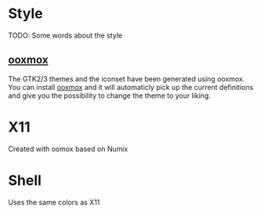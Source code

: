 # Style
TODO: Some words about the style

## [ooxmox](https://github.com/themix-project/oomox)
The GTK2/3 themes and the iconset have been generated using ooxmox.
You can install [ooxmox](https://github.com/themix-project/oomox) and it will automaticly pick up the current definitions and give you the possibility to change the theme to your liking.

# X11
Created with oomox based on Numix

# Shell
Uses the same colors as X11
